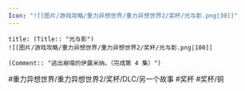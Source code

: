 ```yaml
---
Icon: "![[图片/游戏攻略/重力异想世界/重力异想世界2/奖杯/光与影.png|30]]"
---
```

```ad-common-bronze-trophy
title: (Title:: "光与影")
![[图片/游戏攻略/重力异想世界/重力异想世界2/奖杯/光与影.png|100]]

(Comment:: "逃出崩塌的伊露米纳。（完成第 4 集）")
```

#重力异想世界/重力异想世界2/奖杯/DLC/另一个故事 #奖杯 #奖杯/铜
